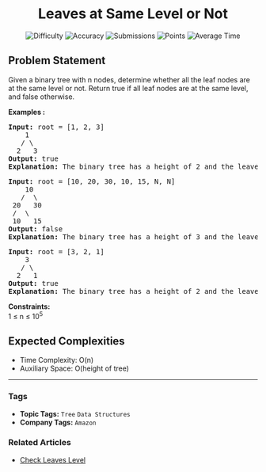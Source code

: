<h1 align="center">Leaves at Same Level or Not</h1>

<p align="center">
  <img alt="Difficulty" title="Difficulty" src="https://custom-icon-badges.demolab.com/badge/Difficulty: Easy-1F222E?style=for-the-badge&logoColor=white&logo=fire"/>
  <img alt="Accuracy" title="Accuracy" src="https://custom-icon-badges.demolab.com/badge/Accuracy: 39.47%25-1F222E?style=for-the-badge&logoColor=white&logo=target"/>
  <img alt="Submissions" title="Submissions" src="https://custom-icon-badges.demolab.com/badge/Submissions: 129K+-1F222E?style=for-the-badge&logoColor=white&logo=repo"/>
  <img alt="Points" title="Points" src="https://custom-icon-badges.demolab.com/badge/Points: 2-1F222E?style=for-the-badge&logoColor=white&logo=award"/>
  <img alt="Average Time" title="Average Time" src="https://custom-icon-badges.demolab.com/badge/Average%20Time: N/A-1F222E?style=for-the-badge&logoColor=white&logo=clock"/>
</p>

## Problem Statement

Given a binary tree with n nodes, determine whether all the leaf nodes are at the same level or not. Return true if all leaf nodes are at the same level, and false otherwise.

<b>Examples :</b>

<pre><b>Input: </b>root = [1, 2, 3]<b><br></b>    1<br>   / \<br>  2   3<br><b>Output: </b>true<br><b>Explanation: </b>The binary tree has a height of 2 and the leaves are at the same level.</pre>

<pre><b>Input: </b>root = [10, 20, 30, 10, 15, N, N]<b><br></b>    10<br>   /  \<br> 20   30<br> /  \<br> 10   15<br><b>Output: </b>false<br><b>Explanation: </b>The binary tree has a height of 3 and the leaves are not at the same level.<br></pre>

<pre><b>Input: </b>root = [3, 2, 1]<br>    3<br>   / \<br>  2   1<br><b>Output: </b>true<br><b>Explanation: </b>The binary tree has a height of 2 and the leaves are at the same level.</pre>

<b>Constraints:</b><br>1 ≤ n ≤ 10<sup>5</sup>

## Expected Complexities
- Time Complexity: O(n)
- Auxiliary Space: O(height of tree)

<hr>

### Tags
- **Topic Tags:** `Tree` `Data Structures`
- **Company Tags:** `Amazon`

### Related Articles
- [Check Leaves Level](https://www.geeksforgeeks.org/check-leaves-level/)
